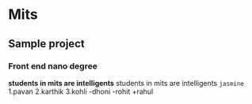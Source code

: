 # Mits #
## Sample project ##
### Front end nano degree ###
**students in mits are intelligents**
students in mits are intelligents
`jasmine`
1.pavan
2.karthik
3.kohli
-dhoni
-rohit
+rahul
